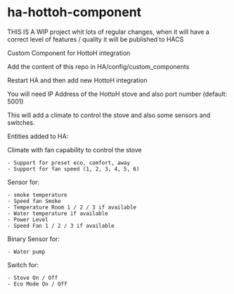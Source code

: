 # ha-hottoh-component
THIS IS A WIP project whit lots of regular changes, when it will have a correct level of features / quality it will be published to HACS


Custom Component for HottoH integration

Add the content of this repo in HA/config/custom_components

Restart HA and then add new HottoH integration

You will need IP Address of the HottoH stove and also port number (default: 5001)

This will add a climate to control the stove and also some sensors and switches.

Entities added to HA:

Climate with fan capability to control the stove

    - Support for preset eco, comfort, away
    - Support for fan speed (1, 2, 3, 4, 5, 6)
    
Sensor for: 

    - smoke temperature
    - Speed fan Smoke
    - Temperature Room 1 / 2 / 3 if available
    - Water temperature if available
    - Power Level
    - Speed Fan 1 / 2 / 3 if available

Binary Sensor for:

    - Water pump

Switch for:

    - Stove On / Off
    - Eco Mode On / Off
